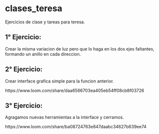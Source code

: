 # clases_teresa
Ejercicios de clase y tareas para teresa.

<h2>1° Ejercicio:</h2>
<p>Crear la misma variacion de luz pero que lo haga en los dos ejes faltantes, formando un anillo en cada direccion.</p>
<h2>2° Ejercicio:</h2>
<p>Crear interface grafica simple para la funcion anterior.</p>
https://www.loom.com/share/daa6566703ea405eb54ff08cb8f03726
<h2>3° Ejercicio:</h2>
<p>Agragamos nuevas herramientas a la interface y cerramos.</p>
https://www.loom.com/share/ba08724763e847daabc34627b639ee74

